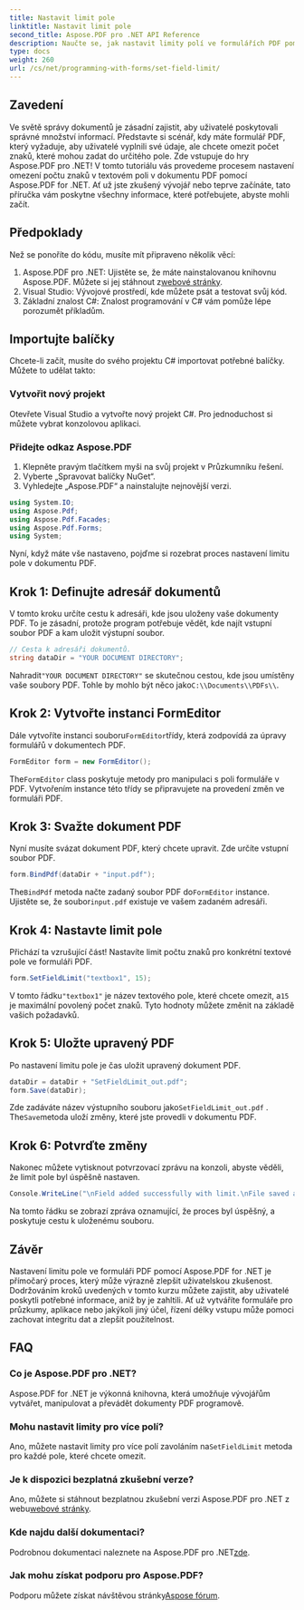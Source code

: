 ```yaml
---
title: Nastavit limit pole
linktitle: Nastavit limit pole
second_title: Aspose.PDF pro .NET API Reference
description: Naučte se, jak nastavit limity polí ve formulářích PDF pomocí Aspose.PDF for .NET pomocí tohoto podrobného návodu. Vylepšete uživatelskou zkušenost a integritu dat.
type: docs
weight: 260
url: /cs/net/programming-with-forms/set-field-limit/
---
```

## Zavedení

Ve světě správy dokumentů je zásadní zajistit, aby uživatelé poskytovali správné množství informací. Představte si scénář, kdy máte formulář PDF, který vyžaduje, aby uživatelé vyplnili své údaje, ale chcete omezit počet znaků, které mohou zadat do určitého pole. Zde vstupuje do hry Aspose.PDF pro .NET! V tomto tutoriálu vás provedeme procesem nastavení omezení počtu znaků v textovém poli v dokumentu PDF pomocí Aspose.PDF for .NET. Ať už jste zkušený vývojář nebo teprve začínáte, tato příručka vám poskytne všechny informace, které potřebujete, abyste mohli začít.

## Předpoklady

Než se ponoříte do kódu, musíte mít připraveno několik věcí:

1.  Aspose.PDF pro .NET: Ujistěte se, že máte nainstalovanou knihovnu Aspose.PDF. Můžete si jej stáhnout z[webové stránky](https://releases.aspose.com/pdf/net/).
2. Visual Studio: Vývojové prostředí, kde můžete psát a testovat svůj kód.
3. Základní znalost C#: Znalost programování v C# vám pomůže lépe porozumět příkladům.

## Importujte balíčky

Chcete-li začít, musíte do svého projektu C# importovat potřebné balíčky. Můžete to udělat takto:

### Vytvořit nový projekt

Otevřete Visual Studio a vytvořte nový projekt C#. Pro jednoduchost si můžete vybrat konzolovou aplikaci.

### Přidejte odkaz Aspose.PDF

1. Klepněte pravým tlačítkem myši na svůj projekt v Průzkumníku řešení.
2. Vyberte „Spravovat balíčky NuGet“.
3. Vyhledejte „Aspose.PDF“ a nainstalujte nejnovější verzi.

```csharp
using System.IO;
using Aspose.Pdf;
using Aspose.Pdf.Facades;
using Aspose.Pdf.Forms;
using System;
```
Nyní, když máte vše nastaveno, pojďme si rozebrat proces nastavení limitu pole v dokumentu PDF.

## Krok 1: Definujte adresář dokumentů

V tomto kroku určíte cestu k adresáři, kde jsou uloženy vaše dokumenty PDF. To je zásadní, protože program potřebuje vědět, kde najít vstupní soubor PDF a kam uložit výstupní soubor.

```csharp
// Cesta k adresáři dokumentů.
string dataDir = "YOUR DOCUMENT DIRECTORY";
```

 Nahradit`"YOUR DOCUMENT DIRECTORY"` se skutečnou cestou, kde jsou umístěny vaše soubory PDF. Tohle by mohlo být něco jako`C:\\Documents\\PDFs\\`.

## Krok 2: Vytvořte instanci FormEditor

 Dále vytvoříte instanci souboru`FormEditor`třídy, která zodpovídá za úpravy formulářů v dokumentech PDF.

```csharp
FormEditor form = new FormEditor();
```

 The`FormEditor` class poskytuje metody pro manipulaci s poli formuláře v PDF. Vytvořením instance této třídy se připravujete na provedení změn ve formuláři PDF.

## Krok 3: Svažte dokument PDF

Nyní musíte svázat dokument PDF, který chcete upravit. Zde určíte vstupní soubor PDF.

```csharp
form.BindPdf(dataDir + "input.pdf");
```

 The`BindPdf` metoda načte zadaný soubor PDF do`FormEditor` instance. Ujistěte se, že soubor`input.pdf` existuje ve vašem zadaném adresáři.

## Krok 4: Nastavte limit pole

Přichází ta vzrušující část! Nastavíte limit počtu znaků pro konkrétní textové pole ve formuláři PDF.

```csharp
form.SetFieldLimit("textbox1", 15);
```

 V tomto řádku`"textbox1"` je název textového pole, které chcete omezit, a`15` je maximální povolený počet znaků. Tyto hodnoty můžete změnit na základě vašich požadavků.

## Krok 5: Uložte upravený PDF

Po nastavení limitu pole je čas uložit upravený dokument PDF.

```csharp
dataDir = dataDir + "SetFieldLimit_out.pdf";
form.Save(dataDir);
```

 Zde zadáváte název výstupního souboru jako`SetFieldLimit_out.pdf` . The`Save`metoda uloží změny, které jste provedli v dokumentu PDF.

## Krok 6: Potvrďte změny

Nakonec můžete vytisknout potvrzovací zprávu na konzoli, abyste věděli, že limit pole byl úspěšně nastaven.

```csharp
Console.WriteLine("\nField added successfully with limit.\nFile saved at " + dataDir);
```

Na tomto řádku se zobrazí zpráva oznamující, že proces byl úspěšný, a poskytuje cestu k uloženému souboru.

## Závěr

Nastavení limitu pole ve formuláři PDF pomocí Aspose.PDF for .NET je přímočarý proces, který může výrazně zlepšit uživatelskou zkušenost. Dodržováním kroků uvedených v tomto kurzu můžete zajistit, aby uživatelé poskytli potřebné informace, aniž by je zahltili. Ať už vytváříte formuláře pro průzkumy, aplikace nebo jakýkoli jiný účel, řízení délky vstupu může pomoci zachovat integritu dat a zlepšit použitelnost.

## FAQ

### Co je Aspose.PDF pro .NET?
Aspose.PDF for .NET je výkonná knihovna, která umožňuje vývojářům vytvářet, manipulovat a převádět dokumenty PDF programově.

### Mohu nastavit limity pro více polí?
 Ano, můžete nastavit limity pro více polí zavoláním na`SetFieldLimit` metoda pro každé pole, které chcete omezit.

### Je k dispozici bezplatná zkušební verze?
 Ano, můžete si stáhnout bezplatnou zkušební verzi Aspose.PDF pro .NET z webu[webové stránky](https://releases.aspose.com/).

### Kde najdu další dokumentaci?
 Podrobnou dokumentaci naleznete na Aspose.PDF pro .NET[zde](https://reference.aspose.com/pdf/net/).

### Jak mohu získat podporu pro Aspose.PDF?
 Podporu můžete získat návštěvou stránky[Aspose fórum](https://forum.aspose.com/c/pdf/10).